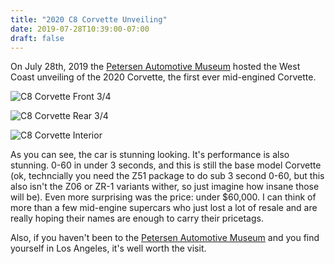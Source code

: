 ```yaml
---
title: "2020 C8 Corvette Unveiling"
date: 2019-07-28T10:39:00-07:00
draft: false
---
```


On July 28th, 2019 the [Petersen Automotive Museum](https://www.petersen.org/ "Petersen Automotive Museum") hosted the West Coast unveiling of the 2020 Corvette, the first ever mid-engined Corvette.

![C8 Corvette Front 3/4](/images/IMG_1485.jpg)
  
![C8 Corvette Rear 3/4](/images/IMG_1489.jpg)
  
![C8 Corvette Interior](/images/IMG_1491.jpg)

As you can see, the car is stunning looking. It's performance is also stunning. 0-60 in under 3 seconds, and this is still the base model Corvette (ok, techncially you need the Z51 package to do sub 3 second 0-60, but this also isn't the Z06 or ZR-1 variants wither, so just imagine how insane those will be). Even more surprising was the price: under $60,000. I can think of more than a few mid-engine supercars who just lost a lot of resale and are really hoping their names are enough to carry their pricetags.

Also, if you haven't been to the [Petersen Automotive Museum](https://www.petersen.org/ "Petersen Automotive Museum") and you find yourself in Los Angeles, it's well worth the visit.
